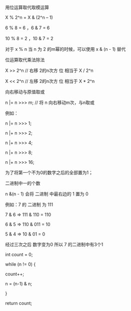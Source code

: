 用位运算取代取模运算

X % 2^n = X & (2^n – 1)

6 % 8 = 6 ，6 & 7 = 6

10 % 8 = 2 ，10 & 7 = 2

对于 x % n 当 n 为 2 的m幂的时候，可以使用 x & (n - 1) 替代

位运算取代乘法除法 

X \>\> 2^n // 右移 2的n次方 位 相当于 X / 2^n

X \<\< 2^n // 左移 2的n次方 位 相当于 X \* 2^n

向右移动与原值取或

n |= n \>\>\> m; // 将 n 向右移动m次，与n取或

例如：

n |= n \>\>\> 1;

n |+ n \>\>\> 2;

n |+ n \>\>\> 4;

n |+ n \>\>\> 8;

n |+ n \>\>\> 16;

为了将第一个不为0的数字之后的全部置为1；

二进制中一的个数

n &(n - 1) 会将 二进制 中最右边的 1 置为 0

例如：7 的 二进制 为 111 

7 & 6 =\> 111 & 110 = 110

6 & 5 =\> 110 & 011 = 10

5 & 4 =\> 10 & 01 = 0

经过三次之后 数字变为0 所以 7 的二进制中有3个1

int count = 0;

while (n != 0) {

  count++;

 n = (n-1) & n; 

}

return count;